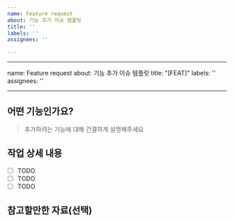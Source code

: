 ```yaml
---
name: Feature request
about: 기능 추가 이슈 템플릿
title: ''
labels: ''
assignees: ''

---
```


---
name: Feature request
about: 기능 추가 이슈 템플릿
title: "[FEAT]"
labels: ''
assignees: ''

---

## 어떤 기능인가요?

> 추가하려는 기능에 대해 간결하게 설명해주세요

## 작업 상세 내용

- [ ] TODO
- [ ] TODO
- [ ] TODO

## 참고할만한 자료(선택)
